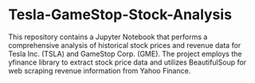 # Tesla-GameStop-Stock-Analysis
This repository contains a Jupyter Notebook that performs a comprehensive analysis of historical stock prices and revenue data for Tesla Inc. (TSLA) and GameStop Corp. (GME). The project employs the yfinance library to extract stock price data and utilizes BeautifulSoup for web scraping revenue information from Yahoo Finance.
